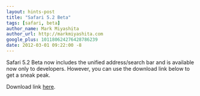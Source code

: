 ```yaml
---
layout: hints-post
title: "Safari 5.2 Beta"
tags: [safari, beta]
author_name: Mark Miyashita
author_url: http://markmiyashita.com
google_plus: 101180624276428786239
date: 2012-03-01 09:22:00 -8
---
```


Safari 5.2 Beta now includes the unified address/search bar and is available now only to developers. However, you can use the download link below to get a sneak peak.

Download link <a href="http://tinyurl.com/6md4g2t">here</a>.